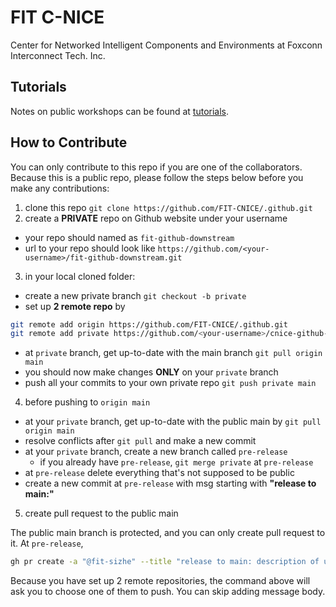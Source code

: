 # FIT C-NICE

Center for Networked Intelligent Components and Environments at Foxconn Interconnect Tech. Inc.

## Tutorials

Notes on public workshops can be found at [tutorials](./tutorials).

## How to Contribute

You can only contribute to this repo if you are one of the collaborators. Because this is a public repo, please follow the steps below before you make any contributions:

1. clone this repo `git clone https://github.com/FIT-CNICE/.github.git`
2. create a **PRIVATE** repo on Github website under your username

- your repo should named as `fit-github-downstream`
- url to your repo should look like `https://github.com/<your-username>/fit-github-downstream.git`

3. in your local cloned folder:

- create a new private branch `git checkout -b private`
- set up **2 remote repo** by

```bash
git remote add origin https://github.com/FIT-CNICE/.github.git
git remote add private https://github.com/<your-username>/cnice-github-downstream.git
```

- at `private` branch, get up-to-date with the main branch `git pull origin main`
- you should now make changes **ONLY** on your `private` branch
- push all your commits to your own private repo `git push private main`

4. before pushing to `origin main`

- at your `private` branch, get up-to-date with the public main by `git pull origin main`
- resolve conflicts after `git pull` and make a new commit
- at your `private` branch, create a new branch called `pre-release`
  - if you already have `pre-release`, `git merge private` at `pre-release`
- at `pre-release` delete everything that's not supposed to be public
- create a new commit at `pre-release` with msg starting with **"release to main:"**

5. create pull request to the public main

The public main branch is protected, and you can only create pull request to it. At `pre-release`, 

```bash 
gh pr create -a "@fit-sizhe" --title "release to main: description of ur pr"
```

Because you have set up 2 remote repositories, the command above will ask you to choose one of them to push. You can skip adding message body.
